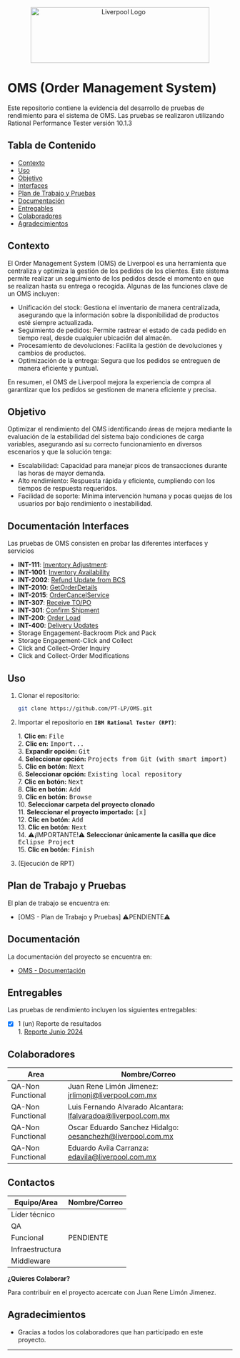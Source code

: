 <!-- INICIO PROJECT LOGO -->
<p align="center">
  <a href="https://github.com/othneildrew/Best-README-Template">
    <img src="https://assetspwa.liverpool.com.mx/assets/images/logos/liverpool-logo.svg" alt="Liverpool Logo" width="400" height="125">
  </a>
<!-- FIN PROJECT LOGO -->

# OMS (Order Management System)

Este repositorio contiene la evidencia del desarrollo de pruebas de rendimiento para el sistema de OMS.
Las pruebas se realizaron utilizando Rational Performance Tester versión 10.1.3

## Tabla de Contenido 

- [Contexto](#contexto)
- [Uso](#uso)
- [Objetivo](#objetivo)
- [Interfaces](#interfaces)
- [Plan de Trabajo y Pruebas](#plan-de-trabajo-y-pruebas)
- [Documentación](#documentación)
- [Entregables](#documentación)
- [Colaboradores](#colaboradores)
- [Agradecimientos](#agradecimientos)

## Contexto

El Order Management System (OMS) de Liverpool es una herramienta que centraliza y optimiza la gestión de los pedidos de los clientes. Este sistema permite realizar un seguimiento de los pedidos desde el momento en que se realizan hasta su entrega o recogida. Algunas de las funciones clave de un OMS incluyen:

- Unificación del stock: Gestiona el inventario de manera centralizada, asegurando que la información sobre la disponibilidad de productos esté siempre actualizada.
- Seguimiento de pedidos: Permite rastrear el estado de cada pedido en tiempo real, desde cualquier ubicación del almacén.
- Procesamiento de devoluciones: Facilita la gestión de devoluciones y cambios de productos.
- Optimización de la entrega: Segura que los pedidos se entreguen de manera eficiente y puntual.

En resumen, el OMS de Liverpool mejora la experiencia de compra al garantizar que los pedidos se gestionen de manera eficiente y precisa.


## Objetivo

Optimizar el rendimiento del OMS identificando áreas de mejora mediante la evaluación de la estabilidad del sistema bajo condiciones de carga variables, asegurando así su correcto funcionamiento en diversos escenarios y que la solución tenga: 
- Escalabilidad: Capacidad para manejar picos de transacciones durante las horas de mayor demanda.
- Alto rendimiento: Respuesta rápida y eficiente, cumpliendo con los tiempos de respuesta requeridos.
- Facilidad de soporte: Mínima intervención humana y pocas quejas de los usuarios por bajo rendimiento o inestabilidad.

## Documentación Interfaces

Las pruebas de OMS consisten en probar las diferentes interfaces y servicios

- **INT-111**: [Inventory Adjustment](https://drive.google.com/drive/folders/1vNmlEHPB8Q2FOHtBBrkaS3Gfn-kXS-no?usp=drive_link): 
- **INT-1001**: [Inventory Availability](https://drive.google.com/drive/folders/11zGQder7oojGuce_EF75FJryMR0iEaxp?usp=drive_link)
- **INT-2002**: [Refund Update from BCS](https://drive.google.com/drive/folders/1x5Zur6qxaVszt7mY7DkoY8drj5Qwy0rs?usp=drive_link)
- **INT-2010**: [GetOrderDetails](https://drive.google.com/drive/folders/18T_XAcGKxvSyGidQr07X1H4L7fQiPgFp?usp=drive_link)
- **INT-2015**: [OrderCancelService](https://drive.google.com/drive/folders/1bbstco3AD3CaEk9RTCyxPRhEAeMDoOFh?usp=drive_link)
- **INT-307**: [Receive TO/PO](https://drive.google.com/drive/folders/1-GrJ-j_zY8pFUfswmXXIM8-hzpt3sVpa?usp=drive_link)
- **INT-301**: [Confirm Shipment](https://drive.google.com/drive/folders/12loZEEitU-fFQdIxXb8lE1Hv0RAhx58e?usp=drive_link)
- **INT-200**: [Order Load](https://drive.google.com/drive/folders/1bkZNn_a_SxGeuLrbdDMH44O4bDR4-uuh?usp=drive_link)
- **INT-400**: [Delivery Updates](https://drive.google.com/drive/folders/11dNfRVqcPUV70euhj2BmxBJB1r4Cnpva?usp=drive_link)
- Storage Engagement-Backroom Pick and Pack
- Storage Engagement-Click and Collect
- Click and Collect–Order Inquiry
- Click and Collect-Order Modifications


## Uso

1. Clonar el repositorio:
    ```bash
    git clone https://github.com/PT-LP/OMS.git
    ```

2. Importar el repositorio en **`IBM Rational Tester (RPT)`**:
    
    1\. **Clic en:** <kbd>File</kbd>  
    2\. **Clic en:** <kbd>Import...</kbd>  
    3\. **Expandir opción:** <kbd>Git</kbd>  
    4\. **Seleccionar opción:** <kbd>Projects from Git (with smart import)</kbd>  
    5\. **Clic en botón:** <kbd>Next</kbd>  
    6\. **Seleccionar opción:** <kbd>Existing local repository</kbd>  
    7\. **Clic en botón:** <kbd>Next</kbd>  
    8\. **Clic en botón:** <kbd>Add</kbd>  
    9\. **Clic en botón:** <kbd>Browse</kbd>  
    10\. **Seleccionar carpeta del proyecto clonado**  
    11\. **Seleccionar el proyecto importado:** <kbd>[x]</kbd>  
    12\. **Clic en botón:** <kbd>Add</kbd>  
    13\. **Clic en botón:** <kbd>Next</kbd>  
    14\. :warning:¡IMPORTANTE!:warning:</span> **Seleccionar únicamente la casilla que dice** <kbd>Eclipse Project</kbd>  
    15\. **Clic en botón:** <kbd>Finish</kbd>

3. (Ejecución de RPT)

## Plan de Trabajo y Pruebas

El plan de trabajo se encuentra en:

- [OMS  - Plan de Trabajo y Pruebas] :warning:PENDIENTE:warning:

## Documentación

La documentación del proyecto se encuentra en: 

- [OMS - Documentación](https://docs.google.com/document/d/12-_omzk3pkPhf8Hol8DsMt9luUHu7N-F/edit)

## Entregables

Las pruebas de rendimiento incluyen los siguientes entregables:

- [x] 1 (un) Reporte de resultados  
    1\. [Reporte Junio 2024](https://drive.google.com/file/d/1dFFZgS0iV5nkreoHyT7xhO-6IdQFD_s-/view?usp=drive_link)  


 

## Colaboradores

| Area                | Nombre/Correo                  |
|---------------------|----------------------------------------------------------------|
| QA-Non Functional   | Juan Rene Limón Jimenez: jrlimonj@liverpool.com.mx             |
| QA-Non Functional   | Luis Fernando Alvarado Alcantara: lfalvaradoa@liverpool.com.mx |
| QA-Non Functional   | Oscar Eduardo Sanchez Hidalgo: oesanchezh@liverpool.com.mx     |
| QA-Non Functional   | Eduardo Avila Carranza: edavila@liverpool.com.mx               |


## Contactos

| Equipo/Area          | Nombre/Correo                  |
|--------------------|-------------------------------------------------------|
| Líder técnico      |       |
| QA                 |              |
| Funcional          | PENDIENTE |
| Infraestructura    |            |
| Middleware         |        |

**¿Quieres Colaborar?**

Para contribuir en el proyecto acercate con Juan Rene Limón Jimenez.


## Agradecimientos

* Gracias a todos los colaboradores que han participado en este proyecto.

---
